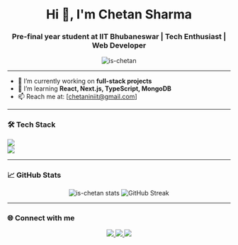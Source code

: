 <h1 align="center">Hi 👋, I'm Chetan Sharma</h1>
<h3 align="center">Pre-final year student at IIT Bhubaneswar | Tech Enthusiast | Web Developer</h3>

<p align="center">
  <img src="https://komarev.com/ghpvc/?username=is-chetan&label=Profile%20views&color=0e75b6&style=flat" alt="is-chetan" />
</p>

---

- 🔭 I’m currently working on **full-stack projects**
- 🌱 I’m learning **React, Next.js, TypeScript, MongoDB**
- 📫 Reach me at: [chetaniniit@gmail.com]

---

### 🛠️ Tech Stack
<div>
  <img src="https://skillicons.dev/icons?i=java,c" />
</div>
<div>
  <img src="https://skillicons.dev/icons?i=html,css,js,react,tailwind,nextjs,nodejs,mongodb,git,github,vscode,sql, postman" />
</div>

---

### 📈 GitHub Stats

<p align="center">
  <img src="https://github-readme-stats.vercel.app/api?username=is-chetan&show_icons=true&theme=tokyonight" alt="is-chetan stats" />
  <img src="https://github-readme-streak-stats.herokuapp.com/?user=is-chetan&theme=tokyonight" alt="GitHub Streak" />
</p>

---

### 🌐 Connect with me  
<p align="center">
  <a href="https://www.linkedin.com/in/sharmachetan07" target="_blank">
    <img src="https://img.shields.io/badge/LinkedIn-blue?logo=linkedin&logoColor=white" />
  </a>
  <a href="mailto:chetaniniit@gmail.com">
    <img src="https://img.shields.io/badge/Gmail-D14836?logo=gmail&logoColor=white" />
  </a>
  <a href="https://x.com/MrCSharma2" target="_blank">
    <img src="https://img.shields.io/badge/Twitter-1DA1F2?logo=twitter&logoColor=white" />
  </a>
</p>

